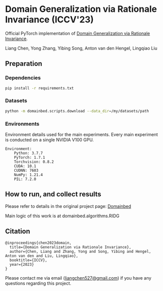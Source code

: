 # Domain Generalization via Rationale Invariance (ICCV'23)

Official PyTorch implementation of [Domain Generalization via Rationale Invariance](https://arxiv.org/abs/2308.11158).

Liang Chen, Yong Zhang, Yibing Song, Anton van den Hengel, Lingqiao Liu

## Preparation

### Dependencies

```sh
pip install -r requirements.txt
```

### Datasets

```sh
python -m domainbed.scripts.download --data_dir=/my/datasets/path
```

### Environments

Environment details used for the main experiments. Every main experiment is conducted on a single NVIDIA V100 GPU.

```
Environment:
	Python: 3.7.7
	PyTorch: 1.7.1
	Torchvision: 0.8.2
	CUDA: 10.1
	CUDNN: 7603
	NumPy: 1.21.4
	PIL: 7.2.0
```

## How to run, and collect results

Please refer to details in the original project page: [Domainbed](https://github.com/facebookresearch/DomainBed)

Main logic of this work is at domainbed.algorithms.RIDG


## Citation

```
@inproceedings{chen2023domain,
  title={Domain Generalization via Rationale Invariance},
  author={Chen, Liang and Zhang, Yong and Song, Yibing and Hengel, Anton van den and Liu, Lingqiao},
  booktitle={ICCV},
  year={2023}
}

```

Please contact me via email (liangchen527@gmail.com) if you have any questions regarding this project.

